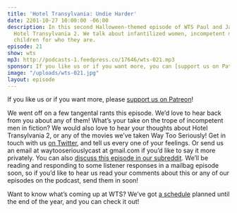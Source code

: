 ```yaml
---
title: 'Hotel Transylvania: Undie Harder'
date: 2201-10-27 10:00:00 -06:00
description: In this second Halloween-themed episode of WTS Paul and Jan talk about
  Hotel Transylvania 2. We talk about infantilized women, incompetent men, and loving
  children for who they are.
episode: 21
show: wts
mp3: http://podcasts-1.feedpress.co/17646/wts-021.mp3
sponsor: If you like us or if you want more, you can [support us on Patreon](https://www.patreon.com/clockworkscast)!
image: "/uploads/wts-021.jpg"
layout: episode
---
```


If you like us or if you want more, please [support us on Patreon](https://www.patreon.com/clockworkscast)!

We went off on a few tangental rants this episode. We’d love to hear back from you about any of them! What’s your take on the trope of incompetent men in fiction? We would also love to hear your thoughts about Hotel Transylvania 2, or any of the movies we’ve taken Way Too Seriously! Get in touch with us [on Twitter](http://www.twitter.com/wtscast), and tell us every one of your feelings. Or send us an email at waytooseriouslycast at gmail.com if you’d like to say it more privately. You can also [discuss this episode in our subreddit](https://www.reddit.com/r/Goodstuff_fm/). We’ll be reading and responding to some listener responses in a mailbag episode soon, so if you’d like to hear us read your comments about this or any of our episodes on the podcast, send them in soon!

Want to know what’s coming up at WTS? We’ve got [a schedule](https://docs.google.com/document/d/1f6fvTgbzQOCUD_potL6mWClmSC3D2cOBgKz36OwSC68) planned until the end of the year, and you can check it out!
